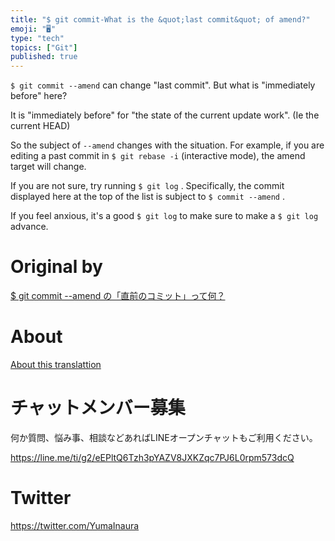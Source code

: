 ```yaml
---
title: "$ git commit-What is the &quot;last commit&quot; of amend?"
emoji: "🖥"
type: "tech"
topics: ["Git"]
published: true
---
```


`$ git commit --amend` can change "last commit". But what is "immediately before" here?

It is "immediately before" for "the state of the current update work". (Ie the current HEAD)

So the subject of `--amend` changes with the situation. For example, if you are editing a past commit in `$ git rebase -i` (interactive mode), the amend target will change.

If you are not sure, try running `$ git log` . Specifically, the commit displayed here at the top of the list is subject to `$ commit --amend` .

If you feel anxious, it's a good `$ git log` to make sure to make a `$ git log` advance.



# Original by
[$ git commit --amend の「直前のコミット」って何？](https://qiita.com/Yinaura/items/074987d6a4fe12dab3a6)

# About

[About this translattion](https://qiita.com/YumaInaura/items/7f6fd1e9310a6816469a)








<!-- Update From Qiita API -->

# チャットメンバー募集


何か質問、悩み事、相談などあればLINEオープンチャットもご利用ください。

https://line.me/ti/g2/eEPltQ6Tzh3pYAZV8JXKZqc7PJ6L0rpm573dcQ





# Twitter


https://twitter.com/YumaInaura


<!-- Update From Qiita API -->


